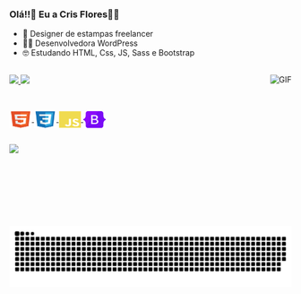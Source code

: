 ### Olá!!👋 Eu a Cris Flores🌺🌷 
- 🎨 Designer de estampas freelancer
- 🧑‍💻 Desenvolvedora WordPress
- 🤓 Estudando HTML, Css, JS, Sass e Bootstrap 


##



<!-- <center>
  <table>
    <tr>
        <td><img width="400px" align="left" src="https://github-readme-stats.vercel.app/api/top-langs/?username=CristianeFlores&hide=html&layout=compact&theme=react" /></td>
        <td><img width="495px" align="left" src="https://github-readme-stats.vercel.app/api?username=CristianeFlores&theme=react" /></td>
    </tr>   
  </table> 
</center>   -->



 
<div align="width">
  <a href="https://github.com/CristianeFlores">
  <img width="450px" src="https://github-readme-stats.vercel.app/api?username=CristianeFlores&show_icons=true&theme=react&include_all_commits=true&count_private=true" />
  <img width="450px" src="https://github-readme-stats.vercel.app/api/top-langs/?username=CristianeFlores&layout=compact&langs_count=7&theme=react" />
  <img align="right" height="270px" alt="GIF" src="https://media.giphy.com/media/paTz7UZbPfTZFRYnnB/giphy.gif" />

</div>

##
  
  <div style="display: inline_block"><br>
  <img align="center" alt="Cris-HTML" height="30" width="40" src="https://raw.githubusercontent.com/devicons/devicon/master/icons/html5/html5-original.svg">
  <img align="center" alt="Cris-CSS" height="30" width="40" src="https://raw.githubusercontent.com/devicons/devicon/master/icons/css3/css3-original.svg">  
  <img align="center" alt="Cris-Js" height="30" width="40" src="https://raw.githubusercontent.com/devicons/devicon/master/icons/javascript/javascript-plain.svg">   
  <img align="center" alt="Cris-Bootstrap" height="30" width="40" src="https://raw.githubusercontent.com/devicons/devicon/master/icons/bootstrap/bootstrap-original.svg"> 
 
<div>  
 
 ##
<!--  <a href="#" target="_blank"><img src="https://img.shields.io/badge/-Instagram-%23E4405F?style=for-the-badge&logo=instagram&logoColor=white" target="_blank"></a> -->
 <a href="#" target="_blank"><img src="https://img.shields.io/badge/-LinkedIn-%230077B5?style=for-the-badge&logo=linkedin&logoColor=white" target="_blank"></a>
  
![Snake animation](https://github.com/CristianeFlores/CristianeFlores/blob/output/github-contribution-grid-snake.svg)
 
</div>

